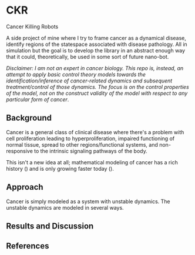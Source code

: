 # CKR
Cancer Killing Robots

A side project of mine where I try to frame cancer as a dynamical disease, identify regions of the statespace associated with disease pathology. All in simulation but the goal is to develop the library in an abstract enough way that it could, theoretically, be used in some sort of future nano-bot.

*Disclaimer: I am not an expert in cancer biology. This repo is, instead, an attempt to apply basic control theory models towards the identification/inference of cancer-related dynamics and subsequent treatment/control of those dynamics. The focus is on the control properties of the model, not on the construct validity of the model with respect to any particular form of cancer*.

## Background
Cancer is a general class of clinical disease where there's a problem with cell proliferation leading to hyperproliferation, impaired functioning of normal tissue, spread to other regions/functional systems, and non-responsive to the intrinsic signaling pathways of the body.

This isn't a new idea at all; mathematical modeling of cancer has a rich history () and is only growing faster today ().

## Approach
Cancer is simply modeled as a system with unstable dynamics.
The unstable dynamics are modeled in several ways.


## Results and Discussion


## References
